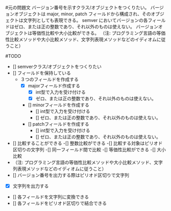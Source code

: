 #元の問題文
バージョン番号を示すクラス/オブジェクトをつくりたい。 バージョンオブジェクトは major, minor, patch フィールドから構成され、そのオブジェクトは文字列としても表現できる。 semver においてバージョンの各フィールドはゼロ、または正の整数であり、それ以外のものは使えない。 バージョンオブジェクトは等価性比較や大小比較ができる。 （注: プログラミング言語の等価性比較メソッドや大小比較メソッド、文字列表現メソッドなどのイディオムに従うこと）

#TODO
- [] semverクラス/オブジェクトをつくりたい
 - []  フィールドを保持している
   - ３つのフィールドを作成する
     - [x] majorフィールド作成する
       - [x] int型で入力を受け付ける
       - [x] ゼロ、または正の整数であり、それ以外のものは使えない。
     - [] minorフィールドを作成する
       - [] int型で入力を受け付ける
       - [] ゼロ、または正の整数であり、それ以外のものは使えない。
     - [] patchフィールドを作成する
       - [] int型で入力を受け付ける
       - [] ゼロ、または正の整数であり、それ以外のものは使えない。
 - [] 比較することができる
  -[] 整数比較ができる
  -[] 比較する対象はピリオド区切りの文字列
  -[] 同一フィールド間で比較
  -[] 等価性比較ができる
  -[] 大小比較
  - （注: プログラミング言語の等価性比較メソッドや大小比較メソッド、文字列表現メソッドなどのイディオムに従うこと）
 - [] バージョン番号を出力する際はピリオド区切りで文字列
  - [x] 文字列を出力する
  - [] 各フィールドを文字列に変換できる
  - [] 各フィールドをピリオド区切りで結合できる
